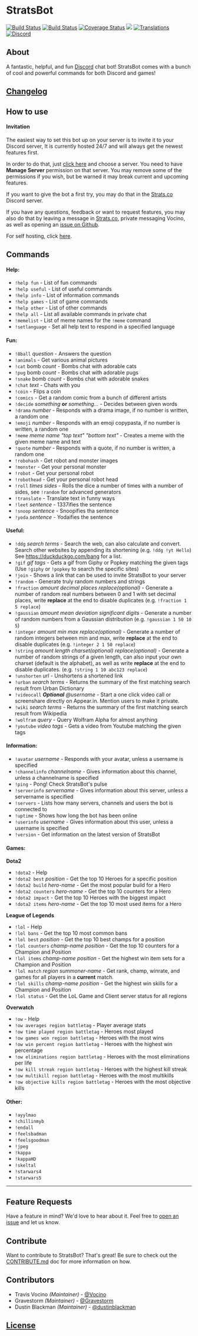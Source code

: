 # StratsBot

[![Build Status](https://david-dm.org/stratsbot/stratsbot.svg)](https://david-dm.org/stratsbot/stratsbot)
[![Build Status](https://travis-ci.org/StratsBot/StratsBot.svg?branch=master)](https://travis-ci.org/StratsBot/StratsBot)
[![Coverage Status](https://img.shields.io/coveralls/StratsBot/StratsBot/master.svg)](https://coveralls.io/github/StratsBot/StratsBot?branch=master)
<a href="https://zenhub.io"><img src="https://img.shields.io/badge/KanBan%20Board-Zenhub.io-blue.svg"></a>
[![Translations](https://img.shields.io/badge/Translations-Transifex-135d91.svg)](https://www.transifex.com/stratsbot/stratsbot/)
[![Discord](https://discordapp.com/api/guilds/128598463947472897/widget.png?style=banner)](https://discord.gg/0iXEgtjdHgkpdsVr)
## About

A fantastic, helpful, and fun [Discord](https://discordapp.com/) chat bot! StratsBot comes with a bunch of cool and powerful commands for both Discord and games!

## [Changelog](CHANGELOG.md)

## How to use
#### Invitation
The easiest way to set this bot up on your server is to invite it to your Discord server, It is currently hosted 24/7 and will always get the newest features first.

In order to do that, just [click here](https://discordapp.com/oauth2/authorize?&client_id=269429486192164866&scope=bot&permissions=268561430) and choose a server. You need to have **Manage Server** permission on that server. You may remove some of the permissions if you wish, but be warned it may break current and upcoming features.

If you want to give the bot a first try, you may do that in the [Strats.co](https://discord.gg/WpYhTf8) Discord server.

If you have any questions, feedback or want to request features, you may also do that by leaving a message in [Strats.co](https://discord.gg/WpYhTf8), private messaging Vocino, as well as opening an [issue on Github](https://github.com/stratsbot/stratsbot/issues/new).

For self hosting, click [here](#localconfig).

## Commands
#### Help:
- `!help fun` - List of fun commands
- `!help useful` - List of useful commands
- `!help info` - List of information commands
- `!help games` - List of game commands
- `!help other` - List of other commands
- `!help all` - List all available commands in private chat
- `!memelist` - List of meme names for the `!meme` command
- `!setlanguage` - Set all help text to respond in a specified language

#### Fun:
- `!8ball` *question* - Answers the question
- `!animals` - Get various animal pictures
- `!cat` bomb *count* - Bombs chat with adorable cats
- `!pug` bomb *count* - Bombs chat with adorable pugs
- `!snake` bomb *count* - Bombs chat with adorable snakes
- `!chat` *text* - Chats with you
- `!coin` - Flips a coin
- `!comics` - Get a random comic from a bunch of different artists
- `!decide` *something* **or** *something...* - Decides between given words
- `!drama` *number* - Responds with a drama image, if no number is written, a random one
- `!emoji` *number* - Responds with an emoji copypasta, if no number is written, a random one
- `!meme` *meme name "top text" "bottom text"* -  Creates a meme with the given meme name and text
- `!quote` *number* - Responds with a quote, if no number is written, a random one
- `!robohash` - Get robot and monster images
- `!monster` - Get your personal monster
- `!robot` - Get your personal robot
- `!robothead` - Get your personal robot head
- `!roll` *times sides* - Rolls the dice a number of times with a number of sides, see `!random` for advanced generators
- `!translate` - Translate text in funny ways
- `!leet` *sentence* - 1337ifies the sentence
- `!snoop` *sentence* - Snoopifies tha sentence
- `!yoda` *sentence* - Yodaifies the sentence

#### Useful:
- `!ddg` *search terms* - Search the web, can also calculate and convert. Search other websites by appending its shortening (e.g. `!ddg !yt Hello`) See <https://duckduckgo.com/bang> for a list.
- `!gif` *gif tags* - Gets a gif from Giphy or Popkey matching the given tags (Use `!giphy` or `!popkey` to search the specific sites)
- `!join` - Shows a link that can be used to invite StratsBot to your server
- `!random` - Generate truly random numbers and strings
- `!fraction` *amount* *decimal places* *replace(optional)* - Generate a number of random real numbers between 0 and 1 with set decimal places, write **replace** at the end to disable duplicates (e.g. `!fraction 1 5 replace`)
- `!gaussian` *amount* *mean* *deviation* *significant digits* - Generate a number of random numbers from a Gaussian distribution (e.g. `!gaussian 1 50 10 5`)
- `!integer` *amount* *min* *max* *replace(optional)* - Generate a number of random integers between min and max, write **replace** at the end to disable duplicates (e.g. `!integer 2 1 50 replace`)
- `!string` *amount* *length* *charset(optional)* *replace(optional)* - Generate a number of random strings of a given length, can also input your own charset (default is the alphabet), as well as write **replace** at the end to disable duplicates. (e.g. `!string 1 10 abc123 replace`)
- `!unshorten` *url* - Unshortens a shortened link
- `!urban` *search terms* - Returns the summary of the first matching search result from Urban Dictionary
- `!videocall` *__Optional__ @username* - Start a one click video call or screenshare directly on Appear.in. Mention users to make it private.
- `!wiki` *search terms* - Returns the summary of the first matching search result from Wikipedia
- `!wolfram` *query* - Query Wolfram Alpha for almost anything
- `!youtube` *video tags* - Gets a video from Youtube matching the given tags

#### Information:
- `!avatar` *username* - Responds with your avatar, unless a username is specified
- `!channelinfo` *channelname* - Gives information about this channel, unless a channelname is specified
- `!ping` - Pong! Check StratsBot's pulse
- `!serverinfo` *servername* - Gives information about this server, unless a servername is specified
- `!servers` - Lists how many servers, channels and users the bot is connected to
- `!uptime` - Shows how long the bot has been online
- `!userinfo` *username* - Gives information about this user, unless a username is specified
- `!version` - Get information on the latest version of StratsBot

#### Games:

**Dota2**
- `!dota2` - Help
- `!dota2 best` *position* - Get the top 10 Heroes for a specific position
- `!dota2 build` *hero-name* - Get the most popular build for a Hero
- `!dota2 counters` *hero-name* - Get the top 10 counters for a Hero
- `!dota2 impact` - Get the top 10 Heroes with the biggest impact
- `!dota2 items` *hero-name* - Get the top 10 most used items for a Hero

**League of Legends**
- `!lol` - Help
- `!lol bans` - Get the top 10 most common bans
- `!lol best` *position* - Get the top 10 best champs for a position
- `!lol counters` *champ-name position* - Get the top 10 counters for a Champion and Position
- `!lol items` *champ-name position* - Get the highest win item sets for a Champion and Position
- `!lol match` *region summoner-name* - Get rank, champ, winrate, and games for all players in a __current__ match.
- `!lol skills` *champ-name position* - Get the highest win skills for a Champion and Position
- `!lol status` - Get the LoL Game and Client server status for all regions

**Overwatch**
- `!ow` - Help
- `!ow averages region battletag` - Player average stats
- `!ow time played region battletag` - Heroes most played
- `!ow games won region battletag` - Heroes with the most wins
- `!ow win percent region battletag` - Heroes with the highest win percentage
- `!ow eliminations region battletag` - Heroes with the most eliminations per life
- `!ow kill streak region battletag` - Heroes with the highest kill streak
- `!ow multikill region battletag` - Heroes with the most multikills
- `!ow objective kills region battletag` - Heroes with the most objective kills

#### Other:
- `!ayylmao`
- `!chillinmyb`
- `!endall`
- `!feelsbadman`
- `!feelsgoodman`
- `!jpeg`
- `!kappa`
- `!kappaHD`
- `!skeltal`
- `!starwars4`
- `!starwars5`

---

## Feature Requests

Have a feature in mind? We'd love to hear about it. Feel free to [open an issue](https://github.com/stratsbot/stratsbot/issues/new) and let us know.

## Contribute

Want to contribute to StratsBot? That's great! Be sure to check out the [CONTRIBUTE.md](CONTRIBUTE.md) doc for more information on how.

## Contributors

- Travis Vocino *(Maintainer)* - [@Vocino](https://github.com/vocino)
- Gravestorm *(Maintainer)* - [@Gravestorm](https://github.com/Gravestorm)
- Dustin Blackman *(Maintainer)* - [@dustinblackman](https://github.com/dustinblackman)

## [License](LICENSE)
